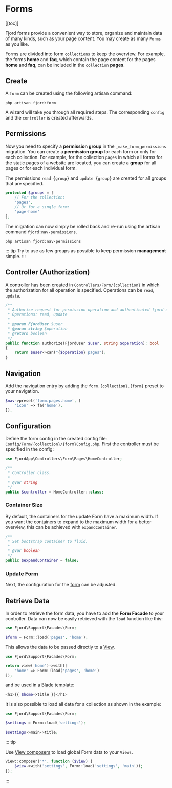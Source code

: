 # Forms

[[toc]]

Fjord forms provide a convenient way to store, organize and maintain data of many kinds, such as your page content. You may create as many `Forms` as you like.

Forms are divided into form `collections` to keep the overview. For example, the forms **home** and **faq**, which contain the page content for the pages **home** and **faq**, can be included in the `collection` **pages**.

## Create

A `form` can be created using the following artisan command:

```shell
php artisan fjord:form
```

A wizard will take you through all required steps. The corresponding `config` and the `controller` is created afterwards.

## Permissions

Now you need to specify a **permission group** in the `_make_form_permissions` migration. You can create a **permission group** for each form or only for each collection. For example, for the collection `pages` in which all forms for the static pages of a website are located, you can create a **group** for all pages or for each individual form.

The permissions `read {group}` and `update {group}` are created for all groups that are specified.

```php
protected $groups = [
    // For the collection:
    'pages',
    // Or for a single form:
    'page-home'
];
```

The migration can now simply be rolled back and re-run using the artisan command `fjord:nav-permissions`.

```shell
php artisan fjord:nav-permissions
```

::: tip
Try to use as few groups as possible to keep permission **management** simple.
:::

## Controller (Authorization)

A controller has been created in `Controllers/Form/{collection}` in which the authorization for all operation is specified. Operations can be `read`, `update`.

```php
/**
 * Authorize request for permission operation and authenticated fjord-user.
 * Operations: read, update
 *
 * @param FjordUser $user
 * @param string $operation
 * @return boolean
 */
public function authorize(FjordUser $user, string $operation): bool
{
    return $user->can("{$operation} pages");
}
```

## Navigation

Add the navigation entry by adding the `form.{collection}.{form}` preset to your navigation.

```php
$nav->preset('form.pages.home', [
    'icon' => fa('home'),
]),
```

## Configuration

Define the form config in the created config file: `Config/Form/{collection}/{form}Config.php`. First the controller must be specified in the config:

```php
use FjordApp\Controllers\Form\Pages\HomeController;

/**
 * Controller class.
 *
 * @var string
 */
public $controller = HomeController::class;
```

### Container Size

By default, the containers for the update Form have a maximum width. If you want the containers to expand to the maximum width for a better overview, this can be achieved with `expandContainer`.

```php
/**
 * Set bootstrap container to fluid.
 *
 * @var boolean
 */
public $expandContainer = false;
```

### Update Form

Next, the configuration for the [form](/docs/crud/config-form.html) can be adjusted.

## Retrieve Data

In order to retrieve the form data, you have to add the **Form Facade** to your controller. Data can now be easily retrieved with the `load` function like this:

```php
use Fjord\Support\Facades\Form;

$form = Form::load('pages', 'home');
```

This allows the data to be passed directly to a [View](https://laravel.com/docs/7.x/blade#displaying-data).

```php
use Fjord\Support\Facades\Form;

return view('home')->with([
    'home' => Form::load('pages', 'home')
]);
```

and be used in a Blade template:

```php
<h1>{{ $home->title }}</h1>
```

It is also possible to load all data for a collection as shown in the example:

```php
use Fjord\Support\Facades\Form;

$settings = Form::load('settings');

$settings->main->title;
```

::: tip

Use [View composers](https://laravel.com/docs/7.x/views#view-composers) to load global Form data to your `Views`.

```php
View::composer('*', function ($view) {
    $view->with('settings', Form::load('settings', 'main'));
});
```

:::
